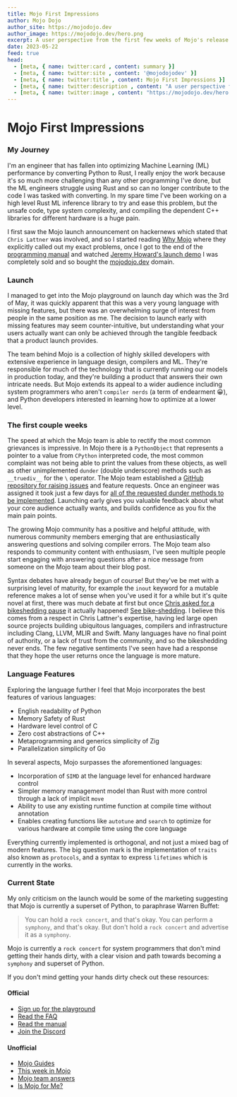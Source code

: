 ```yaml
---
title: Mojo First Impressions 
author: Mojo Dojo
author_site: https://mojodojo.dev
author_image: https://mojodojo.dev/hero.png
excerpt: A user perspective from the first few weeks of Mojo's release
date: 2023-05-22
feed: true
head:
  - [meta, { name: twitter:card , content: summary }]
  - [meta, { name: twitter:site , content: '@mojodojodev' }]
  - [meta, { name: twitter:title , content: Mojo First Impressions }]
  - [meta, { name: twitter:description , content: "A user perspective from the first few weeks of Mojo's release" }]
  - [meta, { name: twitter:image , content: "https://mojodojo.dev/hero.png" }]
---
```


# Mojo First Impressions

### My Journey
I'm an engineer that has fallen into optimizing Machine Learning (ML) performance by converting Python to Rust, I really enjoy the work because it's so much more challenging than any other programming I've done, but the ML engineers struggle using Rust and so can no longer contribute to the code I was tasked with converting. In my spare time I've been working on a high level Rust ML inference library to try and ease this problem, but the unsafe code, type system complexity, and compiling the dependent C++ libraries for different hardware is a huge pain. 

I first saw the Mojo launch announcement on hackernews which stated that `Chris Lattner` was involved, and so I started reading [Why Mojo](https://docs.modular.com/mojo/why-mojo.html) where they explicitly called out my exact problems, once I got to the end of the [programming manual](https://docs.modular.com/mojo/programming-manual.html) and watched [Jeremy Howard's launch demo](https://www.youtube.com/watch?v=6GvB5lZJqcE) I was completely sold and so bought the [mojodojo.dev](https://mojodojo.dev) domain.

### Launch
I managed to get into the Mojo playground on launch day which was the 3rd of May, it was quickly apparent that this was a very young language with missing features, but there was an overwhelming surge of interest from people in the same position as me. The decision to launch early with missing features may seem counter-intuitive, but understanding what your users actually want can only be achieved through the tangible feedback that a product launch provides.

The team behind Mojo is a collection of highly skilled developers with extensive experience in language design, compilers and ML. They're responsible for much of the technology that is currently running our models in production today, and they're building a product that answers their own intricate needs. But Mojo extends its appeal to a wider audience including system programmers who aren't `compiler nerds` (a term of endearment 😀), and Python developers interested in learning how to optimize at a lower level.

### The first couple weeks
The speed at which the Mojo team is able to rectify the most common grievances is impressive. In Mojo there is a `PythonObject` that represents a pointer to a value from `CPython` interpreted code, the most common complaint was not being able to print the values from these objects, as well as other unimplemented `dunder` (double underscore) methods such as `__truediv__` for the `\` operator. The Mojo team established a [GitHub repository for raising issues](https://github.com/modularml/mojo/) and feature requests. Once an engineer was assigned it took just a few days for [all of the requested dunder methods to be implemented](https://docs.modular.com/mojo/MojoPython/PythonObject.html). Launching early gives you valuable feedback about what your core audience actually wants, and builds confidence as you fix the main pain points.

The growing Mojo community has a positive and helpful attitude, with numerous community members emerging that are enthusiastically answering questions and solving compiler errors. The Mojo team also responds to community content with enthusiasm, I've seen multiple people start engaging with answering questions after a nice message from someone on the Mojo team about their blog post.

Syntax debates have already begun of course! But they've be met with a surprising level of maturity, for example the `inout` keyword for a mutable reference makes a lot of sense when you've used it for a while but it's quite novel at first, there was much debate at first but once [Chris asked for a bikeshedding pause](https://github.com/modularml/mojo/issues/7#issuecomment-1551821543) it actually happened! [See bike-shedding](https://en.wikipedia.org/wiki/Law_of_triviality). I believe this comes from a respect in Chris Lattner's expertise, having led large open source projects building ubiquitous languages, compilers and infrastructure including Clang, LLVM, MLIR and Swift. Many languages have no final point of authority, or a lack of trust from the community, and so the bikeshedding never ends. The few negative sentiments I've seen have had a response that they hope the user returns once the language is more mature.

### Language Features
Exploring the language further I feel that Mojo incorporates the best features of various languages:

- English readability of Python
- Memory Safety of Rust
- Hardware level control of C
- Zero cost abstractions of C++
- Metaprogramming and generics simplicity of Zig
- Parallelization simplicity of Go

In several aspects, Mojo surpasses the aforementioned languages:

- Incorporation of `SIMD` at the language level for enhanced hardware control
- Simpler memory management model than Rust with more control through a lack of implicit `move`
- Ability to use any existing runtime function at compile time without annotation
- Enables creating functions like `autotune` and `search` to optimize for various hardware at compile time using the core language

Everything currently implemented is orthogonal, and not just a mixed bag of modern features. The big question mark is the implementation of `traits` also known as `protocols`, and a syntax to express `lifetimes` which is currently in the works.

### Current State
My only criticism on the launch would be some of the marketing suggesting that Mojo is currently a superset of Python, to paraphrase Warren Buffet:

> You can hold a `rock concert`, and that's okay. You can perform a `symphony`, and that's okay. But don't hold a `rock concert` and advertise it as a `symphony`.

Mojo is currently a `rock concert` for system programmers that don't mind getting their hands dirty, with a clear vision and path towards becoming a `symphony` and superset of Python.

If you don't mind getting your hands dirty check out these resources:

#### Official
- [Sign up for the playground](https://www.modular.com/get-started)
- [Read the FAQ](https://docs.modular.com/mojo/faq.html)
- [Read the manual](https://docs.modular.com/mojo/programming-manual.html)
- [Join the Discord](https://www.discord.gg/modular)

#### Unofficial
- [Mojo Guides](/guides/)
- [This week in Mojo](/this_week_in_mojo/)
- [Mojo team answers](/mojo_team_answers)
- [Is Mojo for Me?](/is_mojo_for_me)
